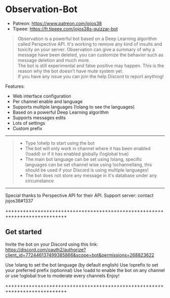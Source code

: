 # Observation-Bot

- Patreon: https://www.patreon.com/jojos38
- Tipeee: https://fr.tipeee.com/jojos38s-quizzar-bot

>Observation is a powerful bot based on a Deep  Learning algorithm called Perspective API. It's working to remove any kind of insults and toxicity on your server. Observation can give a summary of why a message have been deleted, you can customize the behavior such as message deletion and much more.\
The bot is still experimental and false positive may happen. This is the reason why the bot doesn't have mute system yet.\
If you have any issue you can join the help Discord to report anything!

Features:
- Web interface configuration
- Per channel enable and language
- Supports multiple languages (!olang to see the languages)
- Based on a powerful Deep Learning algorithm
- Supports messages edits
- Lots of settings
- Custom prefix

-----
> - Type !ohelp to start using the bot
> - The bot will only work in channel where it has been enabled (!oadd) or if it has enabled globally (!oglobal true)
> - The main bot language can be set using !olang, specific languages can be set channel wise using !ochannellang, this should be used if your Discord is using multiple languages!
> - The bot does not store any message in it's database under any circumstance
-----

Special thanks to Perspective API for their API.
Support server: contact jojos38#1337

+++++++++++++++++++++++++++++++++++++++++++++++++++++++++++++++++++++++++++

## Get started
Invite the bot on your Discord using this link:
https://discord.com/oauth2/authorize?client_id=772446137499385866&scope=bot&permissions=268823622

Use !olang to set the bot language (by default english)
Use !oprefix to set your preferred prefix (optionnal)
Use !oadd to enable the bot on any channel or use !oglobal true to moderate every channels
Enjoy!

+++++++++++++++++++++++++++++++++++++++++++++++++++++++++++++++++++++++++++
